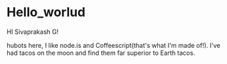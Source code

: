 # Hello_worlud

HI Sivaprakash G!

hubots here, I like node.is and Coffeescript(that's what I'm made of!).
I've had tacos on the moon and find them far superior to Earth tacos.
